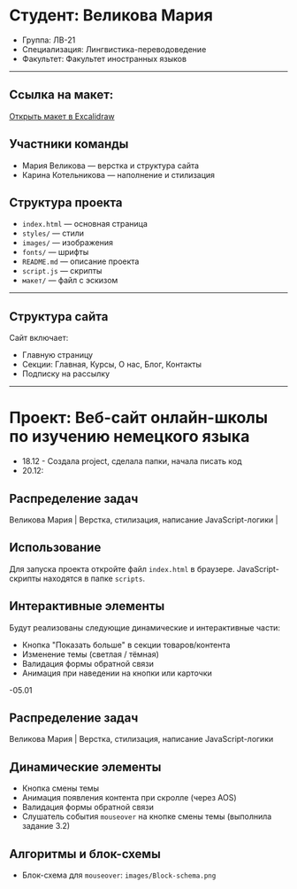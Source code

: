 # Студент: Великова Мария
- Группа: ЛВ-21
- Специализация: Лингвистика-переводоведение
- Факультет: Факультет иностранных языков
- ---
## Ссылка на макет:
[Открыть макет в Excalidraw](https://excalidraw.com/#json=fj58KwpCatXEOF7cr0iUD,swLMAty4DEEFn4SFhDn_oA)

## Участники команды
- Мария Великова — верстка и структура сайта
- Карина Котельникова — наполнение и стилизация

## Структура проекта
- `index.html` — основная страница
- `styles/` — стили
- `images/` — изображения
- `fonts/` — шрифты
- `README.md` — описание проекта
- `script.js` — скрипты
- `макет/` — файл с эскизом
--------
## Структура сайта
Сайт включает:
- Главную страницу
- Секции: Главная, Курсы, О нас, Блог, Контакты
- Подписку на рассылку
-------
# Проект: Веб-сайт онлайн-школы по изучению немецкого языка
- 18.12 - Создала project, сделала папки, начала писать код
- 20.12:
## Распределение задач

Великова Мария | Верстка, стилизация, написание JavaScript-логики |

## Использование

Для запуска проекта откройте файл `index.html` в браузере. JavaScript-скрипты находятся в папке `scripts`.

## Интерактивные элементы

Будут реализованы следующие динамические и интерактивные части:
- Кнопка "Показать больше" в секции товаров/контента
- Изменение темы (светлая / тёмная)
- Валидация формы обратной связи
- Анимация при наведении на кнопки или карточки

-05.01
## Распределение задач

Великова Мария | Верстка, стилизация, написание JavaScript-логики 

## Динамические элементы

- Кнопка смены темы
- Анимация появления контента при скролле (через AOS)
- Валидация формы обратной связи
- Слушатель события `mouseover` на кнопке смены темы (выполнила задание 3.2)

## Алгоритмы и блок-схемы

- Блок-схема для `mouseover`: `images/Block-schema.png`